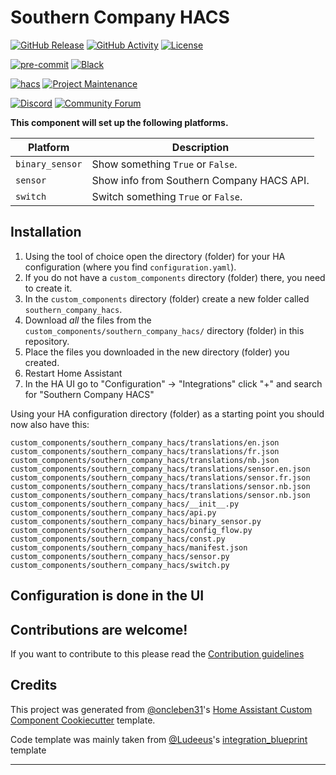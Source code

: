 # Southern Company HACS

[![GitHub Release][releases-shield]][releases]
[![GitHub Activity][commits-shield]][commits]
[![License][license-shield]](LICENSE)

[![pre-commit][pre-commit-shield]][pre-commit]
[![Black][black-shield]][black]

[![hacs][hacsbadge]][hacs]
[![Project Maintenance][maintenance-shield]][user_profile]

[![Discord][discord-shield]][discord]
[![Community Forum][forum-shield]][forum]

**This component will set up the following platforms.**

| Platform        | Description                               |
| --------------- | ----------------------------------------- |
| `binary_sensor` | Show something `True` or `False`.         |
| `sensor`        | Show info from Southern Company HACS API. |
| `switch`        | Switch something `True` or `False`.       |

## Installation

1. Using the tool of choice open the directory (folder) for your HA configuration (where you find `configuration.yaml`).
2. If you do not have a `custom_components` directory (folder) there, you need to create it.
3. In the `custom_components` directory (folder) create a new folder called `southern_company_hacs`.
4. Download _all_ the files from the `custom_components/southern_company_hacs/` directory (folder) in this repository.
5. Place the files you downloaded in the new directory (folder) you created.
6. Restart Home Assistant
7. In the HA UI go to "Configuration" -> "Integrations" click "+" and search for "Southern Company HACS"

Using your HA configuration directory (folder) as a starting point you should now also have this:

```text
custom_components/southern_company_hacs/translations/en.json
custom_components/southern_company_hacs/translations/fr.json
custom_components/southern_company_hacs/translations/nb.json
custom_components/southern_company_hacs/translations/sensor.en.json
custom_components/southern_company_hacs/translations/sensor.fr.json
custom_components/southern_company_hacs/translations/sensor.nb.json
custom_components/southern_company_hacs/translations/sensor.nb.json
custom_components/southern_company_hacs/__init__.py
custom_components/southern_company_hacs/api.py
custom_components/southern_company_hacs/binary_sensor.py
custom_components/southern_company_hacs/config_flow.py
custom_components/southern_company_hacs/const.py
custom_components/southern_company_hacs/manifest.json
custom_components/southern_company_hacs/sensor.py
custom_components/southern_company_hacs/switch.py
```

## Configuration is done in the UI

<!---->

## Contributions are welcome!

If you want to contribute to this please read the [Contribution guidelines](CONTRIBUTING.md)

## Credits

This project was generated from [@oncleben31](https://github.com/oncleben31)'s [Home Assistant Custom Component Cookiecutter](https://github.com/oncleben31/cookiecutter-homeassistant-custom-component) template.

Code template was mainly taken from [@Ludeeus](https://github.com/ludeeus)'s [integration_blueprint][integration_blueprint] template

---

[integration_blueprint]: https://github.com/custom-components/integration_blueprint
[black]: https://github.com/psf/black
[black-shield]: https://img.shields.io/badge/code%20style-black-000000.svg?style=for-the-badge
[buymecoffee]: https://www.buymeacoffee.com/LashL
[buymecoffeebadge]: https://img.shields.io/badge/buy%20me%20a%20coffee-donate-yellow.svg?style=for-the-badge
[commits-shield]: https://img.shields.io/github/commit-activity/y/Lash-L/southern-company-hacs.svg?style=for-the-badge
[commits]: https://github.com/Lash-L/southern-company-hacs/commits/main
[hacs]: https://hacs.xyz
[hacsbadge]: https://img.shields.io/badge/HACS-Custom-orange.svg?style=for-the-badge
[discord]: https://discord.gg/Qa5fW2R
[discord-shield]: https://img.shields.io/discord/330944238910963714.svg?style=for-the-badge
[exampleimg]: example.png
[forum-shield]: https://img.shields.io/badge/community-forum-brightgreen.svg?style=for-the-badge
[forum]: https://community.home-assistant.io/
[license-shield]: https://img.shields.io/github/license/Lash-L/southern-company-hacs.svg?style=for-the-badge
[maintenance-shield]: https://img.shields.io/badge/maintainer-%40Lash-L-blue.svg?style=for-the-badge
[pre-commit]: https://github.com/pre-commit/pre-commit
[pre-commit-shield]: https://img.shields.io/badge/pre--commit-enabled-brightgreen?style=for-the-badge
[releases-shield]: https://img.shields.io/github/release/Lash-L/southern-company-hacs.svg?style=for-the-badge
[releases]: https://github.com/Lash-L/southern-company-hacs/releases
[user_profile]: https://github.com/Lash-L

